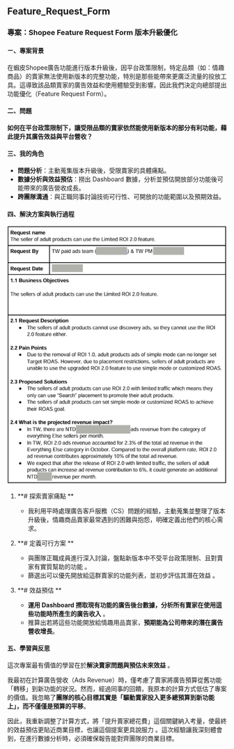 ## Feature_Request_Form

### 專案：Shopee Feature Request Form 版本升級優化

#### ㄧ、專案背景 
在蝦皮Shopee廣告功能進行版本升級後，因平台政策限制，特定品類（如：情趣商品）的賣家無法使用新版本的完整功能，特別是那些能帶來更廣泛流量的投放工具。這導致該品類賣家的廣告效益和使用體驗受到影響。因此我們決定向總部提出功能優化（Feature Request Form）。

#### 二、問題
**如何在平台政策限制下，讓受限品類的賣家依然能使用新版本的部分有利功能，藉此提升其廣告效益與平台營收？**

#### 三、我的角色 
*   **問題分析**：主動蒐集版本升級後，受限賣家的具體痛點。
*   **數據分析與效益預估**：撈出 Dashboard 數據，分析並預估開放部分功能後可能帶來的廣告營收成長。
*   **跨團隊溝通**：與正職同事討論技術可行性、可開放的功能範圍以及預期效益。

#### 四、解決方案與執行過程 
![image](https://github.com/SMT0429/Data_Analysis/blob/main/Shopee/Pic/Alex%20Portfolio.png)

1.  **# 探索賣家痛點 **
    *   我利用平時處理廣告客戶服務（CS）問題的經驗，主動蒐集並整理了版本升級後，情趣商品賣家最常遇到的困難與抱怨，明確定義出他們的核心需求。

2.  **# 定義可行方案 **
    *   與團隊正職成員進行深入討論，盤點新版本中不受平台政策限制、且對賣家有實質幫助的功能 。
    *   篩選出可以優先開放給這群賣家的功能列表，並初步評估其潛在效益 。

3.  **# 效益預估 **
    *   **運用 Dashboard 撈取現有功能的廣告後台數據，分析所有賣家在使用這些功能時所產生的廣告收入** 。
    *   推算出若將這些功能開放給情趣用品賣家，**預期能為公司帶來的潛在廣告營收增長**。

#### 五、學習與反思 

這次專案最有價值的學習在於**解決賣家問題與預估未來效益** 。

我最初在計算廣告營收（Ads Revenue）時，僅考慮了賣家將廣告預算從舊功能「轉移」到新功能的狀況。然而，經過同事的回饋，我原本的計算方式低估了專案的價值。我忽略了**團隊的核心目標其實是「驅動賣家投入更多總預算到新功能上」，而不僅僅是預算的平移**。

因此，我重新調整了計算方式，將「提升賣家總花費」這個關鍵納入考量，使最終的效益預估更貼近商業目標，也讓這個提案更具說服力 。這次經驗讓我深刻體會到，在進行數據分析時，必須確保報告能對齊團隊的商業目標。
